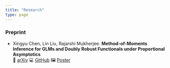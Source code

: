 ```yaml
---
title: "Research"
type: page
---
```



### Preprint

- Xingyu Chen, Lin Liu, Rajarshi Mukherjee. **Method-of-Moments Inference for GLMs and Doubly Robust Functionals under Proportional Asymptotics**  
  🔗 [arXiv](https://arxiv.org/abs/2408.06103)     💻 [GitHub](https://github.com/cxy0714/Method-of-Moments-Inference-for-GLMs)     🖼 [Poster](/media/pdf/poster_ghent.pdf)


